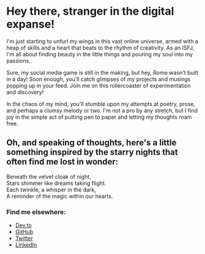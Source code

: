 # Hey there, stranger in the digital expanse! 
I'm just starting to unfurl my wings in this vast online universe, armed with a heap of skills and a heart that beats to the rhythm of creativity. As an ISFJ, I'm all about finding beauty in the little things and pouring my soul into my passions.

Sure, my social media game is still in the making, but hey, Rome wasn't built in a day! Soon enough, you'll catch glimpses of my projects and musings popping up in your feed. Join me on this rollercoaster of experimentation and discovery!

In the chaos of my mind, you'll stumble upon my attempts at poetry, prose, and perhaps a clumsy melody or two. I'm not a pro by any stretch, but I find joy in the simple act of putting pen to paper and letting my thoughts roam free.

## Oh, and speaking of thoughts, here's a little something inspired by the starry nights that often find me lost in wonder:

Beneath the velvet cloak of night,  
Stars shimmer like dreams taking flight.  
Each twinkle, a whisper in the dark,  
A reminder of the magic within our hearts.

### Find me elsewhere:
- [Dev.to](https://dev.to/s_hadowheart)
- [GitHub](https://github.com/S-hadowHeart)
- [Twitter](https://twitter.com/S_hadowHeart)
- [LinkedIn](https://www.linkedin.com/in/dharmraj-sodha-059512249/)
